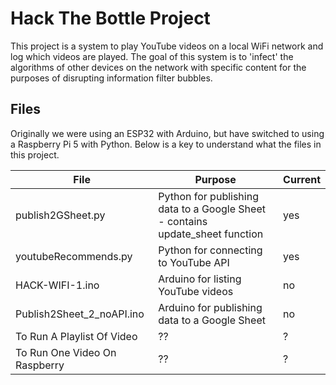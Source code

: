 # Hack The Bottle Project 

This project is a system to play YouTube videos on a local WiFi network and log which videos are played. The goal of this system is to 'infect' the algorithms of other devices on the network with specific content for the purposes of disrupting information filter bubbles. 

## Files 

Originally we were using an ESP32 with Arduino, but have switched to using a Raspberry Pi 5 with Python. Below is a key to understand what the files in this project. 

| File          | Purpose       | Current       |
| ------------- | ------------- | ------------- |
| publish2GSheet.py | Python for publishing data to a Google Sheet - contains update_sheet function | yes |
| youtubeRecommends.py | Python for connecting to YouTube API                                       | yes |
| HACK-WIFI-1.ino   | Arduino for listing YouTube videos                                            | no  |
| Publish2Sheet_2_noAPI.ino     | Arduino for publishing data to a Google Sheet                     | no  |
| To Run A Playlist Of Video    | ?? | ?  |
| To Run One Video On Raspberry | ?? | ?  |